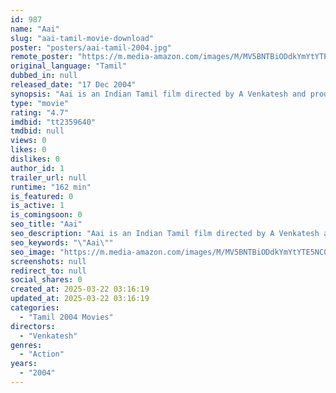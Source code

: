 ```yaml
---
id: 987
name: "Aai"
slug: "aai-tamil-movie-download"
poster: "posters/aai-tamil-2004.jpg"
remote_poster: "https://m.media-amazon.com/images/M/MV5BNTBiODdkYmYtYTE5NC00MDBmLThhNTMtMmFlY2MzNzhjMDdkXkEyXkFqcGc@._V1_SX300.jpg"
original_language: "Tamil"
dubbed_in: null
released_date: "17 Dec 2004"
synopsis: "Aai is an Indian Tamil film directed by A Venkatesh and produced by K Parthiban. The film stars Sarath Kumar Namitha, Vadivelu and Kalabhavan Mani in the lead roles. The film had musical score by Srikant Deva. Watch the full movie..."
type: "movie"
rating: "4.7"
imdbid: "tt2359640"
tmdbid: null
views: 0
likes: 0
dislikes: 0
author_id: 1
trailer_url: null
runtime: "162 min"
is_featured: 0
is_active: 1
is_comingsoon: 0
seo_title: "Aai"
seo_description: "Aai is an Indian Tamil film directed by A Venkatesh and produced by K Parthiban. The film stars Sarath Kumar Namitha, Vadivelu and Kalabhavan Mani in the lead roles. The film had musical score by Srikant Deva. Watch the full movie..."
seo_keywords: "\"Aai\""
seo_image: "https://m.media-amazon.com/images/M/MV5BNTBiODdkYmYtYTE5NC00MDBmLThhNTMtMmFlY2MzNzhjMDdkXkEyXkFqcGc@._V1_SX300.jpg"
screenshots: null
redirect_to: null
social_shares: 0
created_at: 2025-03-22 03:16:19
updated_at: 2025-03-22 03:16:19
categories:
  - "Tamil 2004 Movies"
directors:
  - "Venkatesh"
genres:
  - "Action"
years:
  - "2004"
---
```

